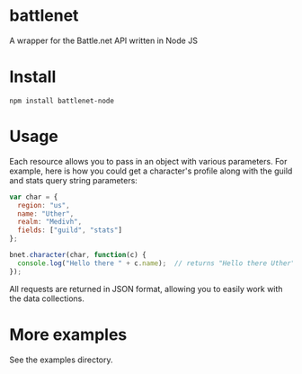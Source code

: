 battlenet
=========

A wrapper for the Battle.net API written in Node JS

Install
=========
```
npm install battlenet-node
```


 Usage
=========
Each resource allows you to pass in an object with various parameters.
For example, here is how you could get a character's profile along with
the guild and stats query string parameters:


```javascript
var char = {
  region: "us",
  name: "Uther",
  realm: "Medivh",
  fields: ["guild", "stats"] 
};

bnet.character(char, function(c) {
  console.log("Hello there " + c.name);  // returns "Hello there Uther"
});

```

All requests are returned in JSON format, allowing you to easily work
with the data collections.


More examples
=========

See the examples directory.
